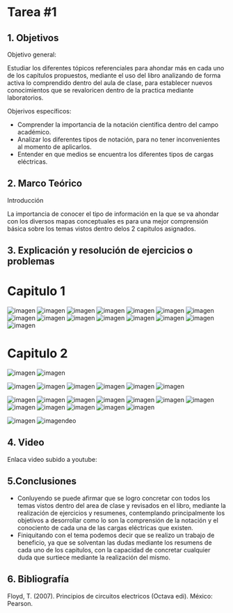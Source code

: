 # Tarea #1
## 1. Objetivos

Objetivo general:

Estudiar los diferentes tópicos referenciales para ahondar más en cada uno de los capítulos propuestos, mediante el uso del libro analizando de forma activa lo comprendido dentro del aula de clase, para establecer nuevos conocimientos que se revaloricen dentro de la practica mediante laboratorios.

Objerivos específicos:
* Comprender la importancia de la notación científica dentro del campo académico.
* Analizar los diferentes tipos de notación, para no tener inconvenientes al momento de aplicarlos.
* Entender en que medios se encuentra los diferentes tipos de cargas eléctricas.


## 2. Marco Teórico 
Introducción

La importancia de conocer el tipo de información en la que se va ahondar con los diversos mapas conceptuales es para una mejor comprensión básica sobre los temas vistos dentro delos 2 capitulos asignados.





## 3. Explicación y resolución de ejercicios o problemas
# Capitulo 1
![imagen](https://user-images.githubusercontent.com/116812651/201250437-e63a57c8-2ce1-4797-a58c-b8510718d70d.png)
![imagen](https://user-images.githubusercontent.com/116812651/201250482-9a5da6d7-637c-4c06-b670-c9f1ed1a6e87.png)
![imagen](https://user-images.githubusercontent.com/116812651/201250549-c4b535a0-c9e1-4504-9659-d7f07ebddb43.png)
![imagen](https://user-images.githubusercontent.com/116812651/201250588-b92b4696-cc04-4ef4-8033-e91d4874d9dc.png)
![imagen](https://user-images.githubusercontent.com/116812651/201250627-1d391ca7-4b71-4f67-8b13-0bd5871df6dd.png)
![imagen](https://user-images.githubusercontent.com/116812651/201250660-d1415970-633f-451f-b2b6-135efd4ab87c.png)
![imagen](https://user-images.githubusercontent.com/116812651/201250818-ff6295ff-591a-4c75-820c-feba519bdecf.png)
![imagen](https://user-images.githubusercontent.com/116812651/201250863-af352e62-ee87-467e-9e12-96acaf8c3a62.png)
![imagen](https://user-images.githubusercontent.com/116812651/201250899-d65b277a-d77d-4e29-970b-c086b6e151d0.png)
![imagen](https://user-images.githubusercontent.com/116812651/201250949-1be17034-3c4a-4eb0-89d8-cb9756cbebb0.png)
![imagen](https://user-images.githubusercontent.com/116812651/201251177-3a72c481-b9bb-491e-a33d-1cdae497dfc0.png)
![imagen](https://user-images.githubusercontent.com/116812651/201251219-c25508d3-99a1-466a-89d4-532325f58640.png)
![imagen](https://user-images.githubusercontent.com/116812651/201251284-8d17aff4-4ad2-46a7-885e-ce7844a26c08.png)
![imagen](https://user-images.githubusercontent.com/116812651/201251347-c98fe529-9c36-4375-9360-4748bdf76a54.png)
![imagen](https://user-images.githubusercontent.com/116812651/201251395-cadd64d3-368f-4c29-8141-3b1a945c517e.png)

# Capitulo 2

![imagen](https://user-images.githubusercontent.com/116812651/201252245-8b392f88-0129-4bd2-b79b-55ba73282fa6.png)
![imagen](https://user-images.githubusercontent.com/116812651/201252269-20d881a8-e641-41f7-9841-243f1053a8b7.png)

![imagen](https://user-images.githubusercontent.com/116812651/201252303-d95606c7-8cc3-45d0-9b28-614c0b70fb3f.png)
![imagen](https://user-images.githubusercontent.com/116812651/201252333-96f600f6-8883-4144-990c-4dbed603bf27.png)
![imagen](https://user-images.githubusercontent.com/116812651/201252501-6205164e-816d-4d6f-b8f5-5ba2f66f66ea.png)
![imagen](https://user-images.githubusercontent.com/116812651/201252534-21aedabb-03bb-4fc3-bb48-dd0bc884b72b.png)
![imagen](https://user-images.githubusercontent.com/116812651/201252568-93e52808-fe2d-4306-af05-9cfdbbebf07c.png)
![imagen](https://user-images.githubusercontent.com/116812651/201252618-9bda31ee-74ed-44d2-ba11-f8e688fb9b72.png)

![imagen](https://user-images.githubusercontent.com/116812651/201252656-22511146-d60a-4c20-afbb-31d241809a34.png)
![imagen](https://user-images.githubusercontent.com/116812651/201252681-3f5981f5-3795-4730-84c5-9cf4aa35173a.png)
![imagen](https://user-images.githubusercontent.com/116812651/201252708-4c26686d-2542-4e9d-a9c1-38fc90946739.png)
![imagen](https://user-images.githubusercontent.com/116812651/201252755-c39b6373-9f7b-4aeb-945f-b9c4137e8f9e.png)
![imagen](https://user-images.githubusercontent.com/116812651/201252791-af873012-c4ce-4b42-b6da-eecc8ef9f6c9.png)
![imagen](https://user-images.githubusercontent.com/116812651/201252870-163aef03-68bc-4f9c-a698-555aea8fb0c7.png)
![imagen](https://user-images.githubusercontent.com/116812651/201252910-ac7fd8d4-dc25-420c-b20a-7584040ed0ce.png)
![imagen](https://user-images.githubusercontent.com/116812651/201253193-267ea8e5-b875-4b14-9ca7-2201471f07fa.png)
![imagen](https://user-images.githubusercontent.com/116812651/201253279-90954015-240d-4d5e-8f78-d0fae1888331.png)
![imagen](https://user-images.githubusercontent.com/116812651/201253310-69936162-cdf0-4ce9-8f44-07b267c44dfa.png)
![imagen](https://user-images.githubusercontent.com/116812651/201253335-5b50dd98-7859-4325-9a69-d06f4c3df2aa.png)
![imagen](https://user-images.githubusercontent.com/116812651/201253369-d4e1cbb6-af6e-4f8a-a4b0-98e11486ff57.png)


![imagen](https://user-images.githubusercontent.com/116812651/201253415-51c4dc55-2e3c-4b4a-b158-57ad1f6a2da0.png)
![imagen](https://user-images.githubusercontent.com/116812651/201253571-f382ac34-cc68-48c3-81c8-d4b00e84a395.png)deo

## 4. Video
Enlaca video subido a youtube: 

## 5.Conclusiones

* Conluyendo se puede afirmar que se logro concretar con todos los temas vistos dentro del area de clase y revisados en el libro, mediante la realización de ejercicios y resumenes, contemplando principalmente los objetivos a desorrollar como lo son la comprensión de la notación y el conociento de cada una de las cargas eléctricas que existen.
* Finiquitando con el tema podemos decir que se realizo un trabajo de beneficio, ya que se solventan las dudas mediante los resumens de cada uno de los capitulos, con la capacidad de concretar cualquier duda que surtiece mediante la realización del mismo.

## 6. Bibliografía
Floyd, T. (2007). Principios de circuitos electricos (Octava edi). México: Pearson.
